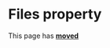 # Files property #

This page has [**moved**](https://lib-docs.delphidabbler.com/DropFiles/5/API/TPJCtrlDropFiles-Files)